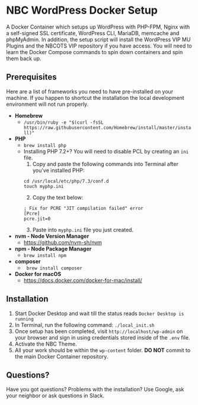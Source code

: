 
# NBC WordPress Docker Setup 

A Docker Container which setups up WordPress with PHP-FPM, Nginx with a self-signed SSL certificate, WordPress CLI, MariaDB, memcache and phpMyAdmin. In addition, the setup script will install the WordPress VIP MU Plugins and the NBCOTS VIP repository if you have access. You will need to learn the Docker Compose commands to spin down containers and spin them back up.

## Prerequisites

Here are a list of frameworks you need to have pre-installed on your machine. If you happen to shortcut the installation the local development environment will not run properly.

* __Homebrew__
  * ```/usr/bin/ruby -e "$(curl -fsSL https://raw.githubusercontent.com/Homebrew/install/master/install)"```
* __PHP__
    * ```brew install php```
    * Installing PHP 7.2+? You will need to disable PCL by creating an `ini` file.
        1. Copy and paste the following commands into Terminal after you've installed PHP:
        ```
        cd /usr/local/etc/php/7.3/conf.d
        touch myphp.ini
        ```
        2. Copy the text below:
        ```
        ; Fix for PCRE "JIT compilation failed" error
        [Pcre]
        pcre.jit=0
        ```
        3. Paste into `myphp.ini` file you just created.
* __nvm - Node Version Manager__
    * https://github.com/nvm-sh/nvm
* __npm - Node Package Manager__
    * ```brew install npm```
* __composer__
    * ``` brew install composer```
* __Docker for macOS__
    * https://docs.docker.com/docker-for-mac/install/

## Installation

1. Start Docker Desktop and wait till the status reads `Docker Desktop is running`
2. In Terminal, run the following command:
```./local_init.sh```
3. Once setup has been completed, visit `http://localhost/wp-admin` on your browser and sign in using credentials stored inside of the `.env` file.
4. Activate the NBC Theme.
5. All your work should be within the `wp-content` folder. __DO NOT__ commit to the main Docker Container repository.

## Questions?

Have you got questions? Problems with the installation? Use Google, ask your neighbor or ask questions in Slack.
